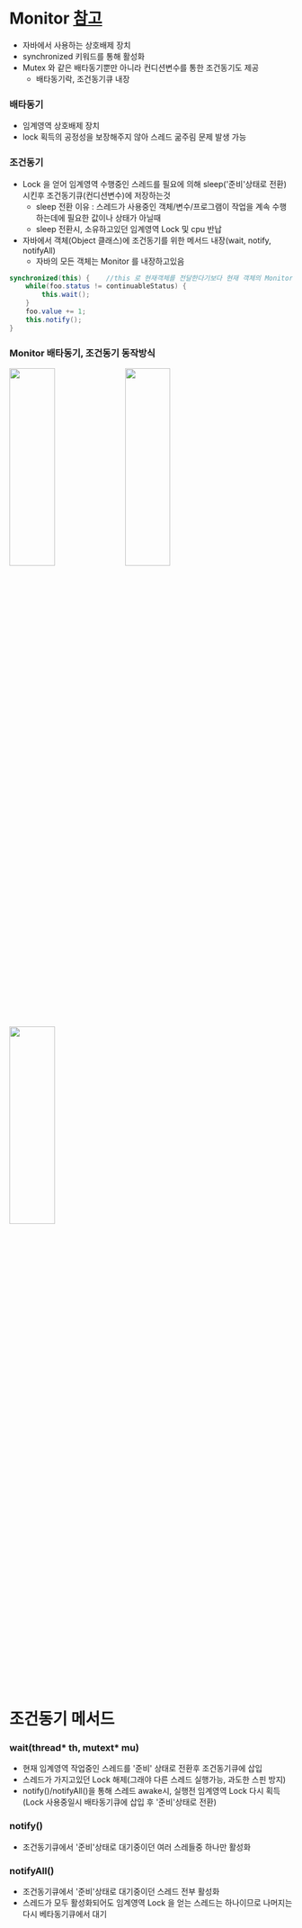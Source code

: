 # Monitor [참고](https://about-myeong.tistory.com/34)
* 자바에서 사용하는 상호배제 장치
* synchronized 키워드를 통해 활성화
* Mutex 와 같은 배타동기뿐만 아니라 컨디션변수를 통한 조건동기도 제공
	* 배타동기락, 조건동기큐 내장

### 배타동기
* 임계영역 상호배제 장치
* lock 획득의 공정성을 보장해주지 않아 스레드 굶주림 문제 발생 가능

### 조건동기
* Lock 을 얻어 임계영역 수행중인 스레드를 필요에 의해 sleep('준비'상태로 전환) 시킨후 조건동기큐(컨디션변수)에 저장하는것
	* sleep 전환 이유 : 스레드가 사용중인 객체/변수/프로그램이 작업을 계속 수행하는데에 필요한 값이나 상태가 아닐때
	* sleep 전환시, 소유하고있던 임계영역 Lock 및 cpu 반납
* 자바에서 객체(Object 클래스)에 조건동기를 위한 메서드 내장(wait, notify, notifyAll)
	* 자바의 모든 객체는 Monitor 를 내장하고있음

```java
synchronized(this) {	//this 로 현재객체를 전달한다기보다 현재 객체의 Monitor 를 전달하는개념 
	while(foo.status != continuableStatus) {
		this.wait();
	}
	foo.value += 1;
	this.notify();
}
```

### Monitor 배타동기, 조건동기 동작방식
<img src="https://user-images.githubusercontent.com/48702893/104102738-92dcdf80-52e1-11eb-99e1-68e5bc101c7a.png" width="40%" height="30%">
<img src="https://user-images.githubusercontent.com/48702893/104102742-9f613800-52e1-11eb-8307-15093a24dd5f.png" width="40%" height="30%">
<img src="https://user-images.githubusercontent.com/48702893/104102753-a7b97300-52e1-11eb-90f6-c1f7e65b6356.png" width="40%" height="30%">

<br>

# 조건동기 메서드

### wait(thread* th, mutext* mu)
* 현재 임계영역 작업중인 스레드를 '준비' 상태로 전환후 조건동기큐에 삽입
* 스레드가 가지고있던 Lock 해제(그래야 다른 스레드 실행가능, 과도한 스핀 방지)
* notify()/notifyAll()을 통해 스레드 awake시, 실행전 임계영역 Lock 다시 획득(Lock 사용중일시 배타동기큐에 삽입 후 '준비'상태로 전환)

### notify()
* 조건동기큐에서 '준비'상태로 대기중이던 여러 스레들중 하나만 활성화

### notifyAll()
* 조건동기큐에서 '준비'상태로 대기중이던 스레드 전부 활성화
* 스레드가 모두 활성화되어도 임계영역 Lock 을 얻는 스레드는 하나이므로 나머지는 다시 베타동기큐에서 대기